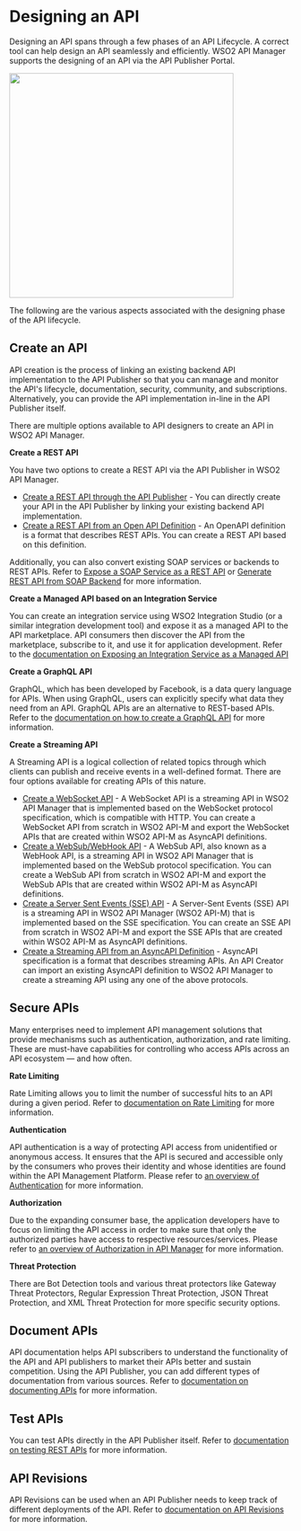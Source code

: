 # Designing an API

Designing an API spans through a few phases of an API Lifecycle. A correct tool can help design an API seamlessly and efficiently. WSO2 API Manager supports the designing of an API via the API Publisher Portal. 
  
<img src="{{base_path}}/assets/img/learn/design-api/design-api-lifecycle.png" height="400" />

The following are the various aspects associated with the designing phase of the API lifecycle.

## Create an API

API creation is the process of linking an existing backend API implementation to the API Publisher so that you can manage and monitor the API's lifecycle, documentation, security, community, and subscriptions. Alternatively, you can provide the API implementation in-line in the API Publisher itself.

There are multiple options available to API designers to create an API in WSO2 API Manager.

**Create a REST API**

You have two options to create a REST API via the API Publisher in WSO2 API Manager.

- [Create a REST API through the API Publisher]({{base_path}}/design/create-api/create-a-rest-api) - You can directly create your API in the API Publisher by linking your existing backend API implementation.
- [Create a REST API from an Open API Definition]({{base_path}}/design/create-api/create-a-rest-api-from-an-openapi-definition) - An OpenAPI definition is a format that describes REST APIs. You can create a REST API based on this definition.

Additionally, you can also convert existing SOAP services or backends to REST APIs. Refer to [Expose a SOAP Service as a REST API]({{base_path}}/design/create-api/expose-a-soap-service-as-a-rest-api) or [Generate REST API from SOAP Backend]({{base_path}}/design/create-api/generate-rest-api-from-soap-backend) for more information.

**Create a Managed API based on an Integration Service**

You can create an integration service using WSO2 Integration Studio (or a similar integration development tool) and expose it as a managed API to the API marketplace. API consumers then discover the API from the marketplace, subscribe to it, and use it for application development. Refer to the [documentation on Exposing an Integration Service as a Managed API]({{base_path}}/tutorials/integration-tutorials/service-catalog-tutorial/)

**Create a GraphQL API**

GraphQL, which has been developed by Facebook, is a data query language for APIs. When using GraphQL, users can explicitly specify what data they need from an API. GraphQL APIs are an alternative to REST-based APIs. Refer to the [documentation on how to create a GraphQL API]({{base_path}}/design/create-api/create-a-graphql-api) for more information.

**Create a Streaming API**

A Streaming API is a logical collection of related topics through which clients can publish and receive events in a well-defined format. There are four options available for creating APIs of this nature.

- [Create a WebSocket API]({{base_path}}/design/create-api/create-streaming-api/create-a-websocket-streaming-api) - A WebSocket API is a streaming API in WSO2 API Manager that is implemented based on the WebSocket protocol specification, which is compatible with HTTP. You can create a WebSocket API from scratch in WSO2 API-M and export the WebSocket APIs that are created within WSO2 API-M as AsyncAPI definitions.
- [Create a WebSub/WebHook API]({{base_path}}/design/create-api/create-streaming-api/create-a-websub-streaming-api) - A WebSub API, also known as a WebHook API, is a streaming API in WSO2 API Manager that is implemented based on the WebSub protocol specification. You can create a WebSub API from scratch in WSO2 API-M and export the WebSub APIs that are created within WSO2 API-M as AsyncAPI definitions.
- [Create a Server Sent Events (SSE) API]({{base_path}}/design/create-api/create-streaming-api/create-a-sse-streaming-api) - A Server-Sent Events (SSE) API is a streaming API in WSO2 API Manager (WSO2 API-M) that is implemented based on the SSE specification. You can create an SSE API from scratch in WSO2 API-M and export the SSE APIs that are created within WSO2 API-M as AsyncAPI definitions.
- [Create a Streaming API from an AsyncAPI Definition]({{base_path}}/design/create-api/create-streaming-api/create-a-streaming-api-from-an-asyncapi-definition) - AsyncAPI specification is a format that describes streaming APIs. An API Creator can import an existing AsyncAPI definition to WSO2 API Manager to create a streaming API using any one of the above protocols.

## Secure APIs

Many enterprises need to implement API management solutions that provide mechanisms such as authentication, authorization, and rate limiting. These are must-have capabilities for controlling who access APIs across an API ecosystem — and how often.

**Rate Limiting**

Rate Limiting allows you to limit the number of successful hits to an API during a given period. Refer to [documentation on Rate Limiting]({{base_path}}/design/rate-limiting/introducing-throttling-use-cases/) for more information.

**Authentication**

API authentication is a way of protecting API access from unidentified or anonymous access. It ensures that the API is secured and accessible only by the consumers who proves their identity and whose identities are found within the API Management Platform. Please refer to [an overview of Authentication]({{base_path}}/design/api-security/api-authentication/api-authentication-overview) for more information.

**Authorization**

Due to the expanding consumer base, the application developers have to focus on limiting the API access in order to make sure that only the authorized parties have access to respective resources/services. Please refer to [an overview of Authorization in API Manager]({{base_path}}/design/api-security/authorization/api-authorization) for more information.

**Threat Protection**

There are Bot Detection tools and various threat protectors like Gateway Threat Protectors, Regular Expression Threat Protection, JSON Threat Protection, and XML Threat Protection for more specific security options.

## Document APIs

API documentation helps API subscribers to understand the functionality of the API and API publishers to market their APIs better and sustain competition. Using the API Publisher, you can add different types of documentation from various sources. Refer to [documentation on documenting APIs]({{base_path}}/design/api-documentation/add-api-documentation) for more information.

## Test APIs

You can test APIs directly in the API Publisher itself. Refer to [documentation on testing REST APIs]({{base_path}}/design/create-api/test-a-rest-api) for more information.

## API Revisions

API Revisions can be used when an API Publisher needs to keep track of different deployments of the API. Refer to [documentation on API Revisions]({{base_path}}/design/create-api/create-api-revisions) for more information.